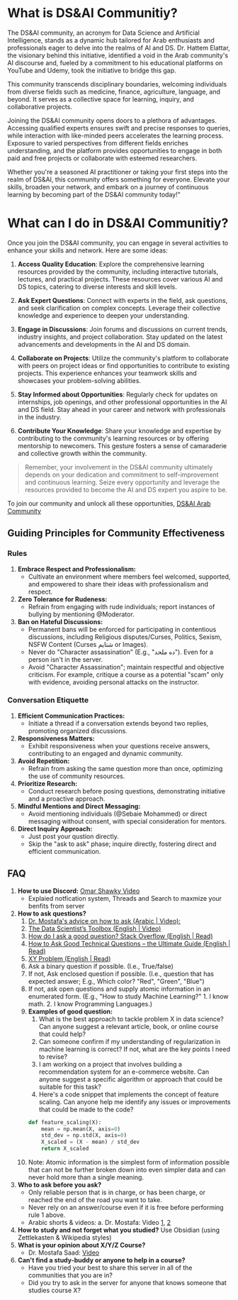 # What is DS&AI Communitiy?

The DS&AI community, an acronym for Data Science and Artificial Intelligence, stands as a dynamic hub tailored for Arab enthusiasts and professionals eager to delve into the realms of AI and DS. Dr. Hattem Elattar, the visionary behind this initiative, identified a void in the Arab community's AI discourse and, fueled by a commitment to his educational platforms on YouTube and Udemy, took the initiative to bridge this gap.

This community transcends disciplinary boundaries, welcoming individuals from diverse fields such as medicine, finance, agriculture, language, and beyond. It serves as a collective space for learning, inquiry, and collaborative projects.

Joining the DS&AI community opens doors to a plethora of advantages. Accessing qualified experts ensures swift and precise responses to queries, while interaction with like-minded peers accelerates the learning process. Exposure to varied perspectives from different fields enriches understanding, and the platform provides opportunities to engage in both paid and free projects or collaborate with esteemed researchers.

Whether you're a seasoned AI practitioner or taking your first steps into the realm of DS&AI, this community offers something for everyone. Elevate your skills, broaden your network, and embark on a journey of continuous learning by becoming part of the DS&AI community today!"

# What can I do in DS&AI Communitiy?
Once you join the DS&AI community, you can engage in several activities to enhance your skills and network. Here are some ideas:

1. **Access Quality Education**: Explore the comprehensive learning resources provided by the community, including interactive tutorials, lectures, and practical projects. These resources cover various AI and DS topics, catering to diverse interests and skill levels.

2. **Ask Expert Questions**: Connect with experts in the field, ask questions, and seek clarification on complex concepts. Leverage their collective knowledge and experience to deepen your understanding.

3. **Engage in Discussions**: Join forums and discussions on current trends, industry insights, and project collaboration. Stay updated on the latest advancements and developments in the AI and DS domain.

4. **Collaborate on Projects**: Utilize the community's platform to collaborate with peers on project ideas or find opportunities to contribute to existing projects. This experience enhances your teamwork skills and showcases your problem-solving abilities.

5. **Stay Informed about Opportunities**: Regularly check for updates on internships, job openings, and other professional opportunities in the AI and DS field. Stay ahead in your career and network with professionals in the industry.

6. **Contribute Your Knowledge**: Share your knowledge and expertise by contributing to the community's learning resources or by offering mentorship to newcomers. This gesture fosters a sense of camaraderie and collective growth within the community.

> Remember, your involvement in the DS&AI community ultimately depends on your dedication and commitment to self-improvement and continuous learning. Seize every opportunity and leverage the resources provided to become the AI and DS expert you aspire to be.

To join our community and unlock all these opportunities, [DS&AI Arab Community](https://discord.gg/PJmDufa4mx)

## Guiding Principles for Community Effectiveness

### Rules

1) **Embrace Respect and Professionalism:**
    - Cultivate an environment where members feel welcomed, supported, and empowered to share their ideas with professionalism and respect.
2) **Zero Tolerance for Rudeness:**
    - Refrain from engaging with rude individuals; report instances of bullying by mentioning @Moderator.
3) **Ban on Hateful Discussions:**
    - Permanent bans will be enforced for participating in contentious discussions, including Religious disputes/Curses, Politics, Sexism, NSFW Content (Curses شتايم or Images).
    - Never do "Character assassination" (E.g., "ده ملحد"). Even for a person isn't in the server.
    - Avoid "Character Assassination"; maintain respectful and objective criticism. For example, critique a course as a potential "scam" only with evidence, avoiding personal attacks on the instructor.

### Conversation Etiquette

1) **Efficient Communication Practices:**
   - Initiate a thread if a conversation extends beyond two replies, promoting organized discussions.
2) **Responsiveness Matters:**
   - Exhibit responsiveness when your questions receive answers, contributing to an engaged and dynamic community.
3) **Avoid Repetition:**
   - Refrain from asking the same question more than once, optimizing the use of community resources.
4) **Prioritize Research:**
   - Conduct research before posing questions, demonstrating initiative and a proactive approach.
5) **Mindful Mentions and Direct Messaging:**
   - Avoid mentioning individuals (@Sebaie Mohammed) or direct messaging without consent, with special consideration for mentors.
6) **Direct Inquiry Approach:**
   - Just post your qustion directly.
   - Skip the "ask to ask" phase; inquire directly, fostering direct and efficient communication.

## FAQ

1) **How to use Discord:** [Omar Shawky Video](https://www.youtube.com/watch?v=oUh1ve_dS4I&ab_channel=OmarShawky)
   - Explaied notfication system, Threads and Search to maxmize your benfits from server
2) **How to ask questions?**
   1) [Dr. Mostafa's advice on how to ask (Arabic | Video):](https://www.youtube.com/watch?v=PxLOqb54omI&ab_channel=ArabicCompetitiveProgramming)
   2) [The Data Scientist’s Toolbox (English | Video)](https://www.coursera.org/lecture/data-scientists-tools/getting-help-dhpW3?authMode=signup&redirectTo=%2Flearn%2Fdata-scientists-tools%3Faction%3Denroll)
   3) [How do I ask a good question? Stack Overflow (English | Read)](https://stackoverflow.com/help/how-to-ask)
   4) [How to Ask Good Technical Questions – the Ultimate Guide (English | Read)](https://www.freecodecamp.org/news/how-to-ask-good-technical-questions/)
   5) [XY Problem (English | Read)](https://mywiki.wooledge.org/XyProblem)
   6) Ask a binary question if possible. (I.e., True/false)
   7) If not, Ask enclosed question if possible. (I.e., question that has expected answer; E.g., Which color? "Red", "Green", "Blue")
   8) If not, ask open questions and supply atomic information in an enumerated form. (E.g., "How to study Machine Learning?" 1. I know math. 2. I know Programming Languages.)
   9) **Examples of good question:**
      1) What is the best approach to tackle problem X in data science? Can anyone suggest a relevant article, book, or online course that could help?
      2) Can someone confirm if my understanding of regularization in machine learning is correct? If not, what are the key points I need to revise?
      3) I am working on a project that involves building a recommendation system for an e-commerce website. Can anyone suggest a specific algorithm or approach that could be suitable for this task?
      4) Here's a code snippet that implements the concept of feature scaling. Can anyone help me identify any issues or improvements that could be made to the code?
        ```python
        def feature_scaling(X):
            mean = np.mean(X, axis=0)
            std_dev = np.std(X, axis=0)
            X_scaled = (X - mean) / std_dev
            return X_scaled
        ```
   10)  Note: Atomic information is the simplest form of information possible that can not be further broken down into even simpler data and can never hold more than a single meaning.
1) **Who to ask before you ask?**
   - Only reliable person that is in charge, or has been charge, or reached the end of the road you want to take.
   - Never rely on an answer/course even if it is free before performing rule 1 above.
   - Arabic shorts & videos:
     a. Dr. Mostafa: Video [1](https://www.youtube.com/watch?v=ZHMr5kPjFpk&ab_channel=ArabicCompetitiveProgramming), [2](https://www.youtube.com/watch?v=8pSt7yhkfSw&ab_channel=ArabicCompetitiveProgramming)
2) **How to study and not forget what you studied?** Use Obsidian (using Zettlekasten & Wikipedia styles)
3) **What is your opinion about X/Y/Z Course?**
   - Dr. Mostafa Saad: [Video](https://www.youtube.com/watch?v=jJoVVCfDCN4&ab_channel=ArabicCompetitiveProgramming)
4) **Can't find a study-buddy or anyone to help in a course?**
    - Have you tried your best to share this server in all of the communities that you are in?
    - Did you try to ask in the server for anyone that knows someone that studies course X?